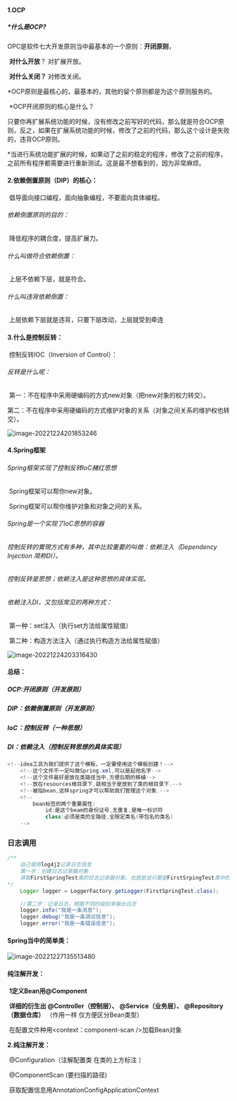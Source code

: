 #### 1.OCP

##### 	*什么是OCP?

​		OPC是软件七大开发原则当中最基本的一个原则：**开闭原则**，

​		**对什么开放**？	对扩展开放。

​		**对什么关闭？**	对修改关闭。

​	*OCP原则是最核心的，最基本的，其他的留个原则都是为这个原则服务的。

​	*OCP开闭原则的核心是什么？

​		只要你再扩展系统功能的时候，没有修改之前写好的代码，那么就是符合OCP原则，反之，如果在扩展系统功能的时候，修改了之前的代码，那么这个设计是失败的，违背OCP原则。

​	*当进行系统功能扩展的时候，如果动了之前的稳定的程序，修改了之前的程序，之前所有程序都需要进行重新测试。这是最不想看到的，因为非常麻烦。





#### 2.依赖倒置原则（DIP）的核心：

​		倡导面向接口编程，面向抽象编程，不要面向具体编程。

###### 	依赖倒置原则的目的：

​		降低程序的耦合度，提高扩展力。

###### 	什么叫做符合依赖倒置：

​		上层不依赖下层，就是符合。

###### 	什么叫违背依赖倒置：

​		上层依赖下层就是违背，只要下层改动，上层就受到牵连



#### 3.什么是控制反转：

​		控制反转IOC（Inversion of Control）：

###### 	反转是什么呢：

​		第一：不在程序中采用硬编码的方式new对象（把new对象的权力转交）。

​		第二：不在程序中采用硬编码的方式维护对象的关系（对象之间关系的维护权也转交）。

![image-20221224201853246](C:\Users\孟祥龙\AppData\Roaming\Typora\typora-user-images\image-20221224201853246.png)



#### 4.Spring框架

###### 	Spring框架实现了控制反转IoC赭红思想

​		Spring框架可以帮你new对象。

​		Spring框架可以帮你维护对象和对象之间的关系。

###### 	Spring是一个实现了IoC思想的容器

###### 	控制反转的實現方式有多种，其中比较重要的叫做：依赖注入（Dependency Injection 简称DI）。

###### 	控制反转是思想；依赖注入是这种思想的具体实现。

###### 	依赖注入DI，又包括常见的两种方式：

​		第一种：set注入（执行set方法给属性赋值）

​		第二种：构造方法注入（通过执行构造方法给属性赋值）

![image-20221224203316430](C:\Users\孟祥龙\AppData\Roaming\Typora\typora-user-images\image-20221224203316430.png)

#### 总结：

##### 	OCP:开闭原则（开发原则）

##### 	DIP：依赖倒置原则（开发原则）

##### 	IoC：控制反转（一种思想）

##### 	DI：依赖注入（控制反转思想的具体实现）

```java
<!--idea工具为我们提供了这个模板，一定要使用这个模板创建！-->
    <!--这个文件不一定叫做Spring.xml,可以是起他名字-->
    <!--这个文件最好是放在类路径当中,方便后期的移植-->
    <!--放在resources根目录下,就相当于是放到了类的根目录下.-->
    <!--被指bean,这样spring才可以帮助我们管理这个对象.-->
    <!--
        bean标签的两个重要属性:
            id:是这个beam的身份证号,无重复,是唯一标识符
            class:必须是类的全路径,全限定类名(带包名的类名)
    -->
```

### 日志调用

```java
/**
	自己使用log4j2记录日志信息
	第一步：创建日志记录器对象
	获取FirstSpringTest类的日志记录器对象，也就是说只要是FirstSrpingTest类中的代码执行记录日志的话，就输出香骨案		的日志信息
*/
	Logger logger = LoggerFactory.getLogger(FirstSpringTest.class);

	//第二步：记录日志。根据不同的级别来输出日志
	logger.info("我是一条消息");
	logger.debug("我是一条调试信息");
	logger.error("我是一条错误信息");	

```

#### Spring当中的简单类：

![image-20221227135513480](C:\Users\孟祥龙\AppData\Roaming\Typora\typora-user-images\image-20221227135513480.png)





#### 纯注解开发：

​	**1定义Bean用@Component**

​		**详细的衍生出	@Controller（控制层）、	@Service（业务层）、	@Repository（数据仓库）** （作用一样 仅方便区分Bean类型）

​		在配置文件种用<context：component-scan />加载Bean对象

**2.纯注解开发：**

​	@Configuration（注解配置类 在类的上方标注 ）

​	@ComponentScan (要扫描的路径)

​	获取配置信息用AnnotationConfigApplicationContext 